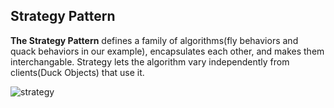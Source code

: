## Strategy Pattern
**The Strategy Pattern** defines a family of algorithms(fly behaviors and quack behaviors in our example), encapsulates each other, and makes them interchangable. Strategy lets the algorithm vary independently from clients(Duck Objects) that use it.

![strategy](https://i.stack.imgur.com/EIsOf.png)